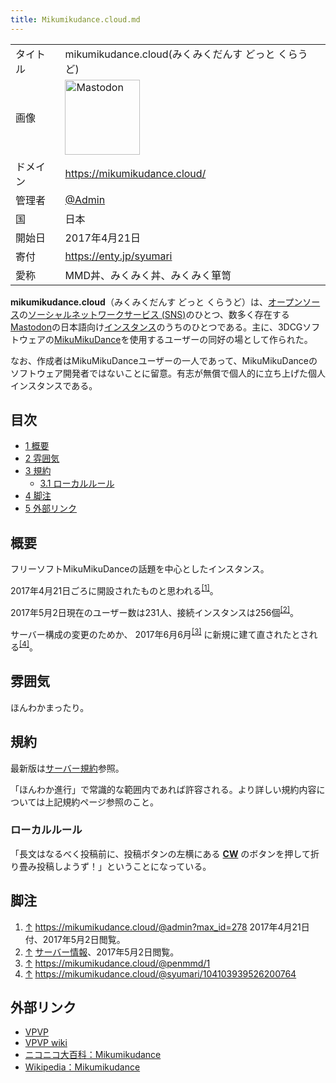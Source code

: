 ```yaml
---
title: Mikumikudance.cloud.md
---
```

<div>

|          |                                                                                                                                                                                                                                                                                                        |
|----------|--------------------------------------------------------------------------------------------------------------------------------------------------------------------------------------------------------------------------------------------------------------------------------------------------------|
| タイトル | mikumikudance.cloud(みくみくだんす どっと くらうど)                                                                                                                                                                                                                                                    |
| 画像     | [<img src="/images/thumb/0/00/Mastodon_logo.png/120px-Mastodon_logo.png" srcset="/images/thumb/0/00/Mastodon_logo.png/180px-Mastodon_logo.png 1.5x, /images/0/00/Mastodon_logo.png 2x" width="120" height="120" alt="Mastodon" />](/%E3%83%95%E3%82%A1%E3%82%A4%E3%83%AB:Mastodon_logo.png "Mastodon") |
| ドメイン | <a href="https://mikumikudance.cloud/" rel="nofollow">https://mikumikudance.cloud/</a>                                                                                                                                                                                                                 |
| 管理者   | <a href="https://mikumikudance.cloud/@admin" rel="nofollow">@Admin</a>                                                                                                                                                                                                                                 |
| 国       | 日本                                                                                                                                                                                                                                                                                                   |
| 開始日   | 2017年4月21日                                                                                                                                                                                                                                                                                          |
| 寄付     | <a href="https://enty.jp/syumari" rel="nofollow">https://enty.jp/syumari</a>                                                                                                                                                                                                                           |
| 愛称     | MMD丼、みくみく丼、みくみく箪笥                                                                                                                                                                                                                                                                        |

**mikumikudance.cloud**（みくみくだんす どっと くらうど）は、[オープンソース](/%E3%82%AA%E3%83%BC%E3%83%97%E3%83%B3%E3%82%BD%E3%83%BC%E3%82%B9 "オープンソース")の[ソーシャルネットワークサービス (SNS)](/SNS "SNS")のひとつ、数多く存在する[Mastodon](/Mastodon "Mastodon")の日本語向け[インスタンス](/%E3%82%A4%E3%83%B3%E3%82%B9%E3%82%BF%E3%83%B3%E3%82%B9 "インスタンス")のうちのひとつである。主に、3DCGソフトウェアの[MikuMikuDance](https://ja.wikipedia.org/wiki/ja:Mikumikudance "wikipedia:ja:Mikumikudance")を使用するユーザーの同好の場として作られた。

なお、作成者はMikuMikuDanceユーザーの一人であって、MikuMikuDanceのソフトウェア開発者ではないことに留意。有志が無償で個人的に立ち上げた個人インスタンスである。

<div>

<div lang="ja" dir="ltr">

## 目次

</div>

-   [1 概要](#.E6.A6.82.E8.A6.81)
-   [2 雰囲気](#.E9.9B.B0.E5.9B.B2.E6.B0.97)
-   [3 規約](#.E8.A6.8F.E7.B4.84)
    -   [3.1 ローカルルール](#.E3.83.AD.E3.83.BC.E3.82.AB.E3.83.AB.E3.83.AB.E3.83.BC.E3.83.AB)
-   [4 脚注](#.E8.84.9A.E6.B3.A8)
-   [5 外部リンク](#.E5.A4.96.E9.83.A8.E3.83.AA.E3.83.B3.E3.82.AF)

</div>

## 概要

フリーソフトMikuMikuDanceの話題を中心としたインスタンス。

2017年4月21日ごろに開設されたものと思われる<sup>[\[1\]](#cite_note-1)</sup>。

2017年5月2日現在のユーザー数は231人、接続インスタンスは256個<sup>[\[2\]](#cite_note-2)</sup>。

サーバー構成の変更のためか、 2017年6月6月<sup>[\[3\]](#cite_note-3)</sup> に新規に建て直されたとされる<sup>[\[4\]](#cite_note-4)</sup>。

## 雰囲気

ほんわかまったり。

## 規約

最新版は<a href="https://mikumikudance.cloud/about/more" rel="nofollow">サーバー規約</a>参照。

「ほんわか進行」で常識的な範囲内であれば許容される。より詳しい規約内容については上記規約ページ参照のこと。

### ローカルルール

「長文はなるべく投稿前に、投稿ボタンの左横にある **[CW](/Content_Warning "Content Warning")** のボタンを押して折り畳み投稿しようず！」ということになっている。

## 脚注

<div>

1.  [↑](#cite_ref-1) <a href="https://mikumikudance.cloud/@admin?max_id=278" rel="nofollow">https://mikumikudance.cloud/@admin?max_id=278</a> 2017年4月21日付、2017年5月2日閲覧。
2.  [↑](#cite_ref-2) <a href="https://mikumikudance.cloud/about/more" rel="nofollow">サーバー情報</a>、2017年5月2日閲覧。
3.  [↑](#cite_ref-3) <a href="https://mikumikudance.cloud/@penmmd/1" rel="nofollow">https://mikumikudance.cloud/@penmmd/1</a>
4.  [↑](#cite_ref-4) <a href="https://mikumikudance.cloud/@syumari/104103939526200764" rel="nofollow">https://mikumikudance.cloud/@syumari/104103939526200764</a>

</div>

## 外部リンク

-   <a href="http://www.geocities.jp/higuchuu4/index.htm" rel="nofollow">VPVP</a>
-   <a href="http://www6.atwiki.jp/vpvpwiki/" rel="nofollow">VPVP wiki</a>
-   <a href="http://dic.nicovideo.jp/a/mikumikudance" rel="nofollow">ニコニコ大百科：Mikumikudance</a>
-   [Wikipedia：Mikumikudance](https://ja.wikipedia.org/wiki/ja:Mikumikudance "wikipedia:ja:Mikumikudance")

</div>

